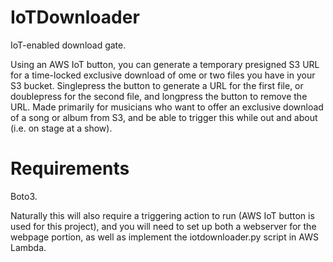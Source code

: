 # IoTDownloader

IoT-enabled download gate. 

Using an AWS IoT button, you can generate a temporary presigned S3 URL for a time-locked exclusive download of ome or two files you have in your S3 bucket. Singlepress the button to generate a URL for the first file, or doublepress for the second file, and longpress the button to remove the URL. Made primarily for musicians who want to offer an exclusive download of a song or album from S3, and be able to trigger this while out and about (i.e. on stage at a show). 

# Requirements

Boto3.

Naturally this will also require a triggering action to run (AWS IoT button is used for this project), and you will need to set up both a webserver for the webpage portion, as well as implement the iotdownloader.py script in AWS Lambda.

